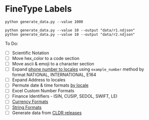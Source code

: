 # FineType Labels



```
python generate_data.py --value 1000

python generate_data.py --value 10 --output "data/r1.ndjson"
python generate_data.py --value 10 --output "data/r2.ndjson"
```


To Do:
- [ ] Scientific Notation
- [ ] Move hex_color to a code section
- [ ] Move ascii & emoji to a character section
- [ ] Expand [phone number to locales](https://github.com/daviddrysdale/python-phonenumbers) using `example_number` method by format NATIONAL, INTERNATIONAL, E164
- [ ] Expand Address to locales
- [ ] Permute date & time formats [by locale](https://babel.pocoo.org/en/latest/dates.html)
- [ ] Excel Custom Number Formats
- [ ] Finance Identifiers - ISIN, CUSIP, SEDOL, SWIFT, LEI
- [ ] [Currency Formats](https://en.wikipedia.org/wiki/ISO_4217)
- [ ] [String Formats](https://mkaz.blog/working-with-python/string-formatting)
- [ ] Generate data from [CLDR releases](https://cldr.unicode.org/)
